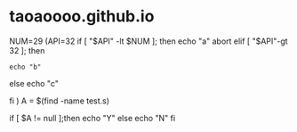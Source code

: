 # taoaoooo.github.io
NUM=29
(API=32
if [  "$API" -lt $NUM ]; then
	echo "a"
	abort
elif [ "$API"-gt 32 ]; then

	echo "b"
else
	echo "c"

fi
)
A = $(find -name test.s)

if  [ $A != null ];then
	echo "Y"
else
     echo "N"
fi